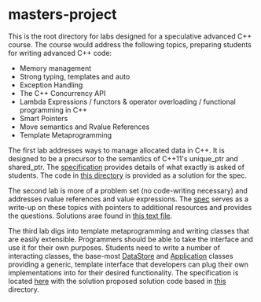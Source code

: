 # masters-project

This is the root directory for labs designed for a speculative advanced C++
course. The course would address the following topics, preparing students
for writing advanced C++ code:

- Memory management
- Strong typing, templates and auto
- Exception Handling
- The C++ Concurrency API
- Lambda Expressions / functors & operator overloading / functional programming in C++
- Smart Pointers
- Move semantics and Rvalue References
- Template Metaprogramming

The first lab addresses ways to manage allocated data in C++. It is designed to
be a precursor to the semantics of C++11's unique_ptr and shared_ptr. The
[specification](smartpointers/final-lab/spec.html) provides details of what
exactly is asked of students. The code in [this directory](smartpointers/final-lab/)
is provided as a solution for the spec.

The second lab is more of a problem set (no code-writing necessary) and addresses
rvalue references and value expressions. The [spec](value-expr/value-expressions.html)
serves as a write-up on these topics with pointers to additional resources and provides
the questions. Solutions arae found in [this text file](value-expr/questions.txt).

The third lab digs into template metaprogramming and writing classes that are easily
extensible. Programmers should be able to take the interface and use it for their
own purposes. Students need to write a number of interacting classes, the base-most
[DataStore](coding/DataStore.h) and [Application](coding/Application.h) classes
providing a generic, template interface that developers can plug their own
implementations into for their desired functionality. The specification is located
[here](coding/spec.html) with the solution proposed solution code based in
[this](coding/) directory.
